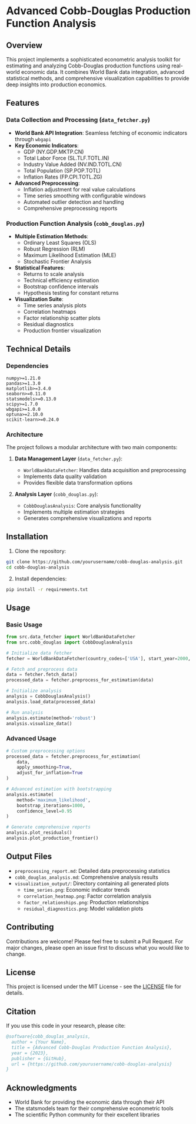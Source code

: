 # Advanced Cobb-Douglas Production Function Analysis

## Overview
This project implements a sophisticated econometric analysis toolkit for estimating and analyzing Cobb-Douglas production functions using real-world economic data. It combines World Bank data integration, advanced statistical methods, and comprehensive visualization capabilities to provide deep insights into production economics.

## Features

### Data Collection and Processing (`data_fetcher.py`)
- **World Bank API Integration**: Seamless fetching of economic indicators through `wbgapi`
- **Key Economic Indicators**:
  - GDP (NY.GDP.MKTP.CN)
  - Total Labor Force (SL.TLF.TOTL.IN)
  - Industry Value Added (NV.IND.TOTL.CN)
  - Total Population (SP.POP.TOTL)
  - Inflation Rates (FP.CPI.TOTL.ZG)
- **Advanced Preprocessing**:
  - Inflation adjustment for real value calculations
  - Time series smoothing with configurable windows
  - Automated outlier detection and handling
  - Comprehensive preprocessing reports

### Production Function Analysis (`cobb_douglas.py`)
- **Multiple Estimation Methods**:
  - Ordinary Least Squares (OLS)
  - Robust Regression (RLM)
  - Maximum Likelihood Estimation (MLE)
  - Stochastic Frontier Analysis
- **Statistical Features**:
  - Returns to scale analysis
  - Technical efficiency estimation
  - Bootstrap confidence intervals
  - Hypothesis testing for constant returns
- **Visualization Suite**:
  - Time series analysis plots
  - Correlation heatmaps
  - Factor relationship scatter plots
  - Residual diagnostics
  - Production frontier visualization

## Technical Details

### Dependencies
```
numpy>=1.21.0
pandas>=1.3.0
matplotlib>=3.4.0
seaborn>=0.11.0
statsmodels>=0.13.0
scipy>=1.7.0
wbgapi>=1.0.0
optuna>=2.10.0
scikit-learn>=0.24.0
```

### Architecture
The project follows a modular architecture with two main components:

1. **Data Management Layer** (`data_fetcher.py`):
   - `WorldBankDataFetcher`: Handles data acquisition and preprocessing
   - Implements data quality validation
   - Provides flexible data transformation options

2. **Analysis Layer** (`cobb_douglas.py`):
   - `CobbDouglasAnalysis`: Core analysis functionality
   - Implements multiple estimation strategies
   - Generates comprehensive visualizations and reports

## Installation

1. Clone the repository:
```bash
git clone https://github.com/yourusername/cobb-douglas-analysis.git
cd cobb-douglas-analysis
```

2. Install dependencies:
```bash
pip install -r requirements.txt
```

## Usage

### Basic Usage
```python
from src.data_fetcher import WorldBankDataFetcher
from src.cobb_douglas import CobbDouglasAnalysis

# Initialize data fetcher
fetcher = WorldBankDataFetcher(country_codes=['USA'], start_year=2000, end_year=2022)

# Fetch and preprocess data
data = fetcher.fetch_data()
processed_data = fetcher.preprocess_for_estimation(data)

# Initialize analysis
analysis = CobbDouglasAnalysis()
analysis.load_data(processed_data)

# Run analysis
analysis.estimate(method='robust')
analysis.visualize_data()
```

### Advanced Usage
```python
# Custom preprocessing options
processed_data = fetcher.preprocess_for_estimation(
    data,
    apply_smoothing=True,
    adjust_for_inflation=True
)

# Advanced estimation with bootstrapping
analysis.estimate(
    method='maximum_likelihood',
    bootstrap_iterations=1000,
    confidence_level=0.95
)

# Generate comprehensive reports
analysis.plot_residuals()
analysis.plot_production_frontier()
```

## Output Files
- `preprocessing_report.md`: Detailed data preprocessing statistics
- `cobb_douglas_analysis.md`: Comprehensive analysis results
- `visualization_output/`: Directory containing all generated plots
  - `time_series.png`: Economic indicator trends
  - `correlation_heatmap.png`: Factor correlation analysis
  - `factor_relationships.png`: Production relationships
  - `residual_diagnostics.png`: Model validation plots

## Contributing
Contributions are welcome! Please feel free to submit a Pull Request. For major changes, please open an issue first to discuss what you would like to change.

## License
This project is licensed under the MIT License - see the [LICENSE](LICENSE) file for details.

## Citation
If you use this code in your research, please cite:
```bibtex
@software{cobb_douglas_analysis,
  author = {Your Name},
  title = {Advanced Cobb-Douglas Production Function Analysis},
  year = {2023},
  publisher = {GitHub},
  url = {https://github.com/yourusername/cobb-douglas-analysis}
}
```

## Acknowledgments
- World Bank for providing the economic data through their API
- The statsmodels team for their comprehensive econometric tools
- The scientific Python community for their excellent libraries
